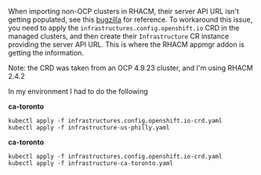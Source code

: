 When importing non-OCP clusters in RHACM, their server API URL isn't getting populated, see this [bugzilla](https://bugzilla.redhat.com/show_bug.cgi?id=2073493) for reference.
To workaround this issue, you need to apply the `infrastructures.config.openshift.io` CRD in the managed clusters, and then create their `Infrastructure` CR instance providing the server API URL. This is where the RHACM appmgr addon is getting the information.

Note: the CRD was taken from an OCP 4.9.23 cluster, and I'm using RHACM 2.4.2

In my environment I had to do the following

**ca-toronto**
```
kubectl apply -f infrastructures.config.openshift.io-crd.yaml
kubectl apply -f infrastructure-us-philly.yaml
```

**ca-toronto**
```
kubectl apply -f infrastructures.config.openshift.io-crd.yaml
kubectl apply -f infrastructure-ca-toronto.yaml
```